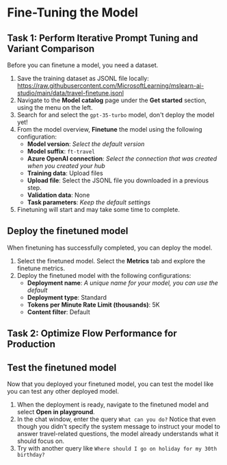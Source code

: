 # Fine-Tuning the Model 

## Task 1: Perform Iterative Prompt Tuning and Variant Comparison 

Before you can finetune a model, you need a dataset.

1. Save the training dataset as JSONL file locally: https://raw.githubusercontent.com/MicrosoftLearning/mslearn-ai-studio/main/data/travel-finetune.jsonl
1. Navigate to the **Model catalog** page under the **Get started** section, using the menu on the left.
1. Search for and select the `gpt-35-turbo` model, don't deploy the model yet!
1. From the model overview, **Finetune** the model using the following configuration:
    - **Model version**: *Select the default version*
    - **Model suffix**: `ft-travel`
    - **Azure OpenAI connection**: *Select the connection that was created when you created your hub*
    - **Training data**: Upload files
    - **Upload file**: Select the JSONL file you downloaded in a previous step.
    - **Validation data**: None
    - **Task parameters**: *Keep the default settings*
1. Finetuning will start and may take some time to complete.

## Deploy the finetuned model

When finetuning has successfully completed, you can deploy the model.

1. Select the finetuned model. Select the **Metrics** tab and explore the finetune metrics.
1. Deploy the finetuned model with the following configurations:
    - **Deployment name**: *A unique name for your model, you can use the default*
    - **Deployment type**: Standard
    - **Tokens per Minute Rate Limit (thousands)**: 5K
    - **Content filter**: Default

## Task 2: Optimize Flow Performance for Production 

## Test the finetuned model

Now that you deployed your finetuned model, you can test the model like you can test any other deployed model.

1. When the deployment is ready, navigate to the finetuned model and select **Open in playground**.
1. In the chat window, enter the query `What can you do?`
    Notice that even though you didn't specify the system message to instruct your model to answer travel-related questions, the model already understands what it should focus on.
1. Try with another query like `Where should I go on holiday for my 30th birthday?`
